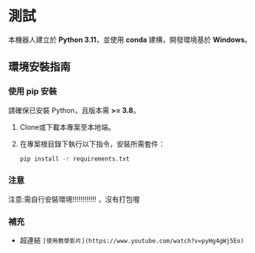 # 測試

本機器人建立於 **Python 3.11**，並使用 **conda** 建構，開發環境基於 **Windows**。

## 環境安裝指南

### 使用 pip 安裝
請確保已安裝 Python，且版本需 **>= 3.8**。

1. Clone或下載本專案至本地端。
2. 在專案根目錄下執行以下指令，安裝所需套件：

   ```bash
   pip install -r requirements.txt

### 注意
注意:需自行安裝環境!!!!!!!!!!!! ，沒有打包喔


### 補充
- 超連結 `[使用教學影片](https://www.youtube.com/watch?v=pyHg4gWj5Eo)` 
